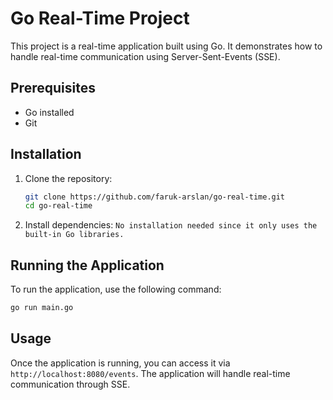 # Go Real-Time Project

This project is a real-time application built using Go. It demonstrates how to handle real-time  communication using Server-Sent-Events (SSE).

## Prerequisites

- Go installed
- Git

## Installation

1. Clone the repository:
    ```sh
    git clone https://github.com/faruk-arslan/go-real-time.git
    cd go-real-time
    ```

2. Install dependencies:
    ```No installation needed since it only uses the built-in Go libraries.```

## Running the Application

To run the application, use the following command:
```sh
go run main.go
```

## Usage

Once the application is running, you can access it via `http://localhost:8080/events`. The application will handle real-time communication through SSE.